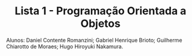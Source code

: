 <h1 align = "center">Lista 1 - Programação Orientada a Objetos </h1>

<body>
  <p>
      Alunos: Daniel Contente Romanzini;
              Gabriel Henrique Brioto;
              Guilherme Chiarotto de Moraes;
              Hugo Hiroyuki Nakamura.
  </p>
  
</body>
